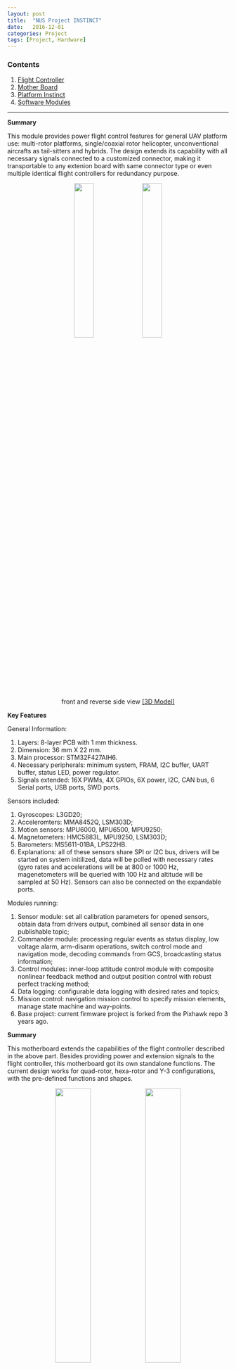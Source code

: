```yaml
---
layout: post
title:  "NUS Project INSTINCT"
date:   2016-12-01
categories: Project
tags: [Project, Hardware]
---
```


### Contents

1. [Flight Controller](#flightController)
2. [Mother Board](#motherboard)
3. [Platform Instinct](#platformInstinct)
4. [Software Modules](#software)

___

<a name = "flightController"></a>

**Summary**

This module provides power flight control features for general UAV platform use: multi-rotor platforms, single/coaxial rotor helicopter, unconventional aircrafts as tail-sitters and hybrids. The design extends its capability with all necessary signals connected to a customized connector, making it transportable to any extenion board with same connector type or even multiple identical flight controllers for redundancy purpose.

<center>
<img src="/public/figures/project/instinct_fc_1.JPG" style="width:30%">
<img src="/public/figures/project/instinct_fc_2.JPG" style="width:30%">
</center>
<center>front and reverse side view <a href="https://grabcad.com/library/adaptive-flight-controller-1">[3D Model]</a></center>

**Key Features**

General Information:

1. Layers: 8-layer PCB with 1 mm thickness. 
2. Dimension: 36 mm X 22 mm.
3. Main processor: STM32F427AIH6.
4. Necessary peripherals: minimum system, FRAM, I2C buffer, UART buffer, status LED, power regulator.
5. Signals extended: 16X PWMs, 4X GPIOs, 6X power, I2C, CAN bus, 6 Serial ports, USB ports, SWD ports.

Sensors included:

1. Gyroscopes: L3GD20;
2. Acceleromters: MMA8452Q, LSM303D;
3. Motion sensors: MPU6000, MPU6500, MPU9250;
4. Magnetometers: HMC5883L, MPU9250, LSM303D;
5. Barometers: MS5611-01BA, LPS22HB.
6. Explanations: all of these sensors share SPI or I2C bus, drivers will be started on system initilized, data will be polled with necessary rates (gyro rates and accelerations will be at 800 or 1000 Hz, magenetometers will be queried with 100 Hz and altitude will be sampled at 50 Hz). Sensors can also be connected on the expandable ports.

Modules running:

1. Sensor module: set all calibration parameters for opened sensors, obtain data from drivers output, combined all sensor data in one publishable topic;
2. Commander module: processing regular events as status display, low voltage alarm, arm-disarm operations, switch control mode and navigation mode, decoding commands from GCS, broadcasting status information;
3. Control modules: inner-loop attitude control module with composite nonlinear feedback method and output position control with robust perfect tracking method;
4. Data logging: configurable data logging with desired rates and topics;
5. Mission control: navigation mission control to specify mission elements, manage state machine and way-points. 
6. Base project: current firmware project is forked from the Pixhawk repo 3 years ago.


<a name = "motherboard"></a>

**Summary**

This motherboard extends the capabilities of the flight controller described in the above part. Besides providing power and extension signals to the flight controller, this motherboard got its own standalone functions. The current design works for quad-rotor, hexa-rotor and Y-3 configurations, with the pre-defined functions and shapes. 

<center>
<img src="/public/figures/project/instinct_mth_1.JPG" style="width:40%">
<img src="/public/figures/project/instinct_mth_2.JPG" style="width:40%">
</center>
<center>front and reverse side view <a href="https://grabcad.com/library/motherboard-for-project-instinct-1">[3D Model]</a></center>

General Information:

1. Layers: 6-layer PCB with 1 mm thickness. 
2. Dimension: 95 mm X 95 mm.
3. Power rails: input 2-cell to 4-cell battery, output 12V/1A, dual 5V/4.5A and 3.3V/1A power.

Functions extended:

1. GPS: integrated u-blox GPS m8 series receiver and antenna, with backup power supply.
2. Serial to Wi-Fi device: ESP8266 based tiny serial to Wi-Fi module for data downloading and command uploading. 
3. S-bus receiver: compatible with Futaba S-bus receiver module. 
4. ESCs: 6X 3-phase brushless DC motor ESCs, which supports PWM command mode and I2C command mode. The ESC is also able to report its status including voltage, current, temperature, and rpm. 
5. Other necessary parts: level shifter, protocol shifters, voltage and current sensing, board to wire connectors, etc.

Modules running:

1. Mavlink: communication module running on a specified UART prots and transmitted to GCS via serial to Wi-Fi device;
2. Servo output: PWMs/I2C bus connected to ESCs to transmit commands from controller for servo output;
3. PPM/S-bus: receiver input from RC transmitters, a UART device is allocated to S-bus input to decode the data, while PPM is a general timer function; 
4. Further peripherals: I2C bus will attached more devices (external magnetometers, range sensors, other MCUs), UART will be connected to upper-level CPU as Intel processor for more high level algorithm.

<a name = "platformInstinct"></a>

**Summary**

Below figures shows the overall assembly effect of the platform INSTINCT. With the flight controller and mother board, the hexa-copter is able to perform GPS guided navigation. Design has been verified with real flight test data besides the lab. 

<center>
<img src="/public/figures/project/instinct_1.JPG" style="width:40%">
<img src="/public/figures/project/instinct_2.JPG" style="width:40%">
</center>
<center>front and top view <a href="https://grabcad.com/library/motherboard-for-project-instinct-1">[3D Model]</a></center>

<center><iframe width="560" height="315" src="https://www.youtube.com/embed/bFXiUpcPxbg" frameborder="0" allowfullscreen></iframe></center>
<center>Explosion view of assembly process</center>

Parameter table:

1. Measured: several parameters are measured, as mass, dimension and beam length;
2. Estimated: moment of inertia can be calculated with a simple experimental setup, i.e. 3-wire setup. Alternatively, they can be obtained with an estimated value from SolidWorks, given that density and mass of all components are correctly defined. 
3. Calculated: motor & propeller parameters are calculated with experiments, i.e. a tachometer and a pwm recorder to calculate motor steady state parameters, a load cell and a tachometer to calculate propeller thrust and torque parameters.

Controller stuff:

1. Modeling: nonlinearity involved by the kinematic part is handled once the current attitude and reference attitude is known, by the thrust-vector orientation method. Output of this part will be the pure 6-DOF dynamics, which can be handled with a standard method, feedback linearation with the estimated gyro rates.
2. Control: inner-loop attitude is controlled with a 200 Hz controller, which is realized with composite nonlinear feedback method. This method is suitable for fast dynamic plant for its high gain at large error and low gain at small error, that is to say, fast convergence rate at initial state and small overshoot when output is approaching reference. For outer loop, the robust perfect tracking method is used with an augmented plant definition. 

<a name = "software"></a>

**Summary**

Software is the core of the whole project, as the brain to a human. According to the platform, an Intel Up-board is the main CPU for higher level intelligence. The output of sensors laser scanner and front-facing RGBD-camera Intel Realsense, are all directed into Intel Up-board for further processing. Below video is the handheld platform with a Realsense camera. ORB-SLAM is running onboard on ROS kinetic version. For laser scanner, Google SLAM or hector SLAM is used for this project. The future work will be fusion of multiple software node pose estimation results, along with the inertia measurements.

<center><iframe width="560" height="315" src="https://www.youtube.com/embed/srzCYUnKaMo" frameborder="0" allowfullscreen></iframe></center>
<center>Hand held platform SLAM result with <a href="http://webdiis.unizar.es/~raulmur/orbslam/">[ORB-SLAM]</center>

Modules list:

1. Flight controller firmware are processed on the MCU STM32F427, which necessary topics published to serial port and further to USB port of the upper level CPU.
2. In the upper level CPU Up-board, the whole system is running on ROS in Ubuntu system. ROS nodes are inter-connected to share information.

<center>
<img src="/public/figures/project/uavsystem_1.pdf" style="width:100%">
</center>
